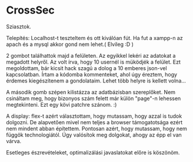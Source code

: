 # CrossSec
Sziasztok.

Telepítés: Localhost-t teszteltem és ott kiválóan fút. Ha fut a xampp-n az apach és a mysql akkor gond nem lehet.( Elvileg :D )

2 gombot találhattok majd a felületen. Az egyikkel lekéri az adatokat a megadott helyről. Az volt írva, hogy 10 usernél is müködjék a felület. Ezt megoldottam, bár kicsit hack szagú a dolog a 10 emberes json-vel kapcsolatban. Írtam a kódomba kommenteket, ahol úgy éreztem, hogy érdemes kiegészítenem a gondolataim. Lehet több helyre is kellett volna...

A második gomb szépen kilistázza az adatbázisban szereplőket. Nem csináltam meg, hogy bizonyos szám felett már külön "page"-n lehessen megtekinteni. Ezt egy kövi patchre szánom. :) 

A display: flex-t azért választottam, hogy mutassam, hogy azzal is tudok dolgozni. De alapvetően mivel nem teljes a browser támogatotsága ezért nem mindent abban építettem. Pontosan azért, hogy mutassam, hogy nem függök technologiától. Úgy valósítok meg dolgokat, ahogy az épp el van várva.

Esetleges észrevételeket, optimalizálási javaslatokat előre is köszönöm. 
